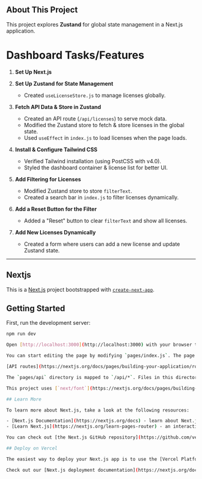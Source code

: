 ## About This Project

This project explores **Zustand** for global state management in a Next.js application.

# Dashboard Tasks/Features

1. **Set Up Next.js**  

2. **Set Up Zustand for State Management**  
   - Created `useLicenseStore.js` to manage licenses globally.

3. **Fetch API Data & Store in Zustand**  
   - Created an API route (`/api/licenses`) to serve mock data.  
   - Modified the Zustand store to fetch & store licenses in the global state.  
   - Used `useEffect` in `index.js` to load licenses when the page loads.

4. **Install & Configure Tailwind CSS**  
   - Verified Tailwind installation (using PostCSS with v4.0).  
   - Styled the dashboard container & license list for better UI.

5. **Add Filtering for Licenses**  
   - Modified Zustand store to store `filterText`.  
   - Created a search bar in `index.js` to filter licenses dynamically.

6. **Add a Reset Button for the Filter**  
   - Added a "Reset" button to clear `filterText` and show all licenses.

7. **Add New Licenses Dynamically**  
   - Created a form where users can add a new license and update Zustand state.

-------
## Nextjs

This is a [Next.js](https://nextjs.org) project bootstrapped with [`create-next-app`](https://nextjs.org/docs/pages/api-reference/create-next-app).

## Getting Started

First, run the development server:

```bash
npm run dev

Open [http://localhost:3000](http://localhost:3000) with your browser to see the result.

You can start editing the page by modifying `pages/index.js`. The page auto-updates as you edit the file.

[API routes](https://nextjs.org/docs/pages/building-your-application/routing/api-routes) can be accessed on [http://localhost:3000/api/hello](http://localhost:3000/api/hello). This endpoint can be edited in `pages/api/hello.js`.

The `pages/api` directory is mapped to `/api/*`. Files in this directory are treated as [API routes](https://nextjs.org/docs/pages/building-your-application/routing/api-routes) instead of React pages.

This project uses [`next/font`](https://nextjs.org/docs/pages/building-your-application/optimizing/fonts) to automatically optimize and load [Geist](https://vercel.com/font), a new font family for Vercel.

## Learn More

To learn more about Next.js, take a look at the following resources:

- [Next.js Documentation](https://nextjs.org/docs) - learn about Next.js features and API.
- [Learn Next.js](https://nextjs.org/learn-pages-router) - an interactive Next.js tutorial.

You can check out [the Next.js GitHub repository](https://github.com/vercel/next.js) - your feedback and contributions are welcome!

## Deploy on Vercel

The easiest way to deploy your Next.js app is to use the [Vercel Platform](https://vercel.com/new?utm_medium=default-template&filter=next.js&utm_source=create-next-app&utm_campaign=create-next-app-readme) from the creators of Next.js.

Check out our [Next.js deployment documentation](https://nextjs.org/docs/pages/building-your-application/deploying) for more details.